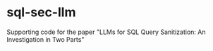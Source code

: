 # sql-sec-llm

Supporting code for the paper "LLMs for SQL Query Sanitization: An Investigation in Two Parts"